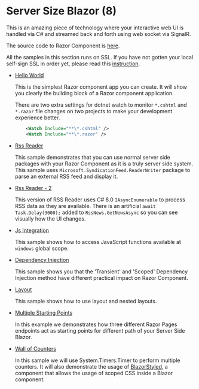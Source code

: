 # Server Size Blazor (8)

This is an amazing piece of technology where your interactive web UI is handled via C# and streamed back and forth using web socket via SignalR.

The source code to Razor Component is [here](https://github.com/aspnet/AspNetCore/tree/master/src/Components).

All the samples in this section runs on SSL. If you have not gotten your local self-sign SSL in order yet, please read this [instruction](https://www.hanselman.com/blog/DevelopingLocallyWithASPNETCoreUnderHTTPSSSLAndSelfSignedCerts.aspx).

  * [Hello World](HelloWorld)

    This is the simplest Razor component app you can create. It will show you clearly the building block of a Razor component application.

    There are two extra settings for dotnet watch to monitor `*.cshtml` and `*.razor` file changes on two projects to make your development experience better.

    ``` xml
        <Watch Include="**\*.cshtml" />
        <Watch Include="**\*.razor" />
    ```

  * [Rss Reader](RssReader)

    This sample demonstrates that you can use normal server side packages with your Razor Component as it is a truly server side system. This sample uses `Microsoft.SyndicationFeed.ReaderWriter` package to parse an external RSS feed and display it.

  * [Rss Reader - 2](RssReader-2)
    
    This version of RSS Reader uses C# 8.0 `IAsyncEnumerable` to process RSS data as they are available. There is an artificial `await Task.Delay(3000);` added to `RssNews.GetNewsAsync` so you can see visually how the UI changes.

  * [Js Integration](JsIntegration)

    This sample shows how to access JavaScript functions available at `windows` global scope.

  * [Dependency Injection](DependencyInjection)

    This sample shows you that the 'Transient' and 'Scoped' Dependency Injection method have different practical impact on Razor Component.

  * [Layout](Layout)

    This sample shows how to use layout and nested layouts.

  * [Multiple Starting Points](StartingVariation)

    In this example we demonstrates how three different Razor Pages endpoints act as starting points for different path of your Server Side Blazor.

  * [Wall of Counters](WallOfCounters)

    In this sample we will use System.Timers.Timer to perform multiple counters. It will also demonstrate the usage of [BlazorStyled](https://github.com/chanan/BlazorStyled), a component that allows the usage of scoped CSS inside a Blazor component.